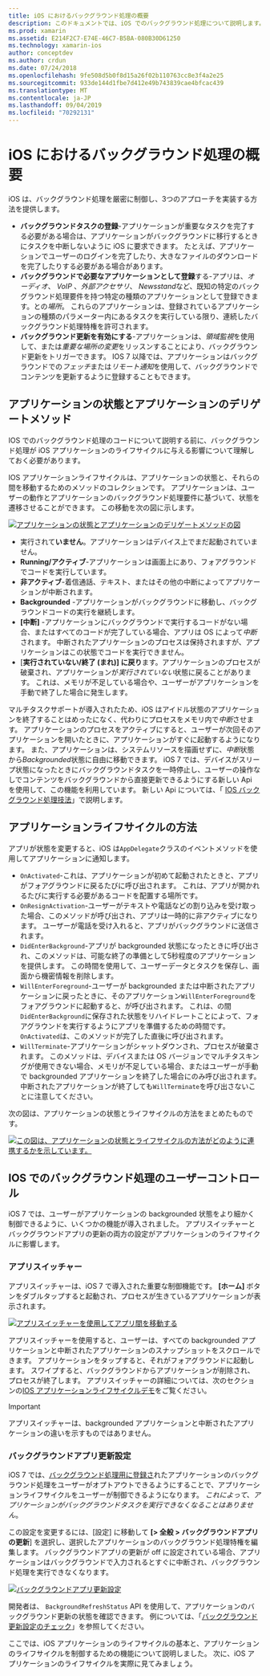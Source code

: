 ```yaml
---
title: iOS におけるバックグラウンド処理の概要
description: このドキュメントでは、iOS でのバックグラウンド処理について説明します。アプリケーションの状態、アプリケーションのライフサイクル方法、およびバックグラウンドアプリの更新です。
ms.prod: xamarin
ms.assetid: E214F2C7-E74E-46C7-B5BA-080B30D61250
ms.technology: xamarin-ios
author: conceptdev
ms.author: crdun
ms.date: 07/24/2018
ms.openlocfilehash: 9fe508d5b0f8d15a26f02b110763cc8e3f4a2e25
ms.sourcegitcommit: 933de144d1fbe7d412e49b743839cae4bfcac439
ms.translationtype: MT
ms.contentlocale: ja-JP
ms.lasthandoff: 09/04/2019
ms.locfileid: "70292131"
---
```

# <a name="introduction-to-backgrounding-in-ios"></a>iOS におけるバックグラウンド処理の概要

iOS は、バックグラウンド処理を厳密に制御し、3つのアプローチを実装する方法を提供します。

- **バックグラウンドタスクの登録**-アプリケーションが重要なタスクを完了する必要がある場合は、アプリケーションがバックグラウンドに移行するときにタスクを中断しないように iOS に要求できます。 たとえば、アプリケーションでユーザーのログインを完了したり、大きなファイルのダウンロードを完了したりする必要がある場合があります。
- **バックグラウンドで必要なアプリケーションとして登録**する-アプリは、*オーディオ*、 *VoIP* 、*外部アクセサリ*、 *Newsstand*など、既知の特定のバックグラウンド処理要件を持つ特定の種類のアプリケーションとして登録できます。との*場所*。 これらのアプリケーションは、登録されているアプリケーションの種類のパラメーター内にあるタスクを実行している限り、連続したバックグラウンド処理特権を許可されます。
- **バックグラウンド更新を有効にする**-アプリケーションは、*領域監視*を使用して、または*重要な場所の変更*をリッスンすることにより、バックグラウンド更新をトリガーできます。 IOS 7 以降では、アプリケーションはバックグラウンドでの*フェッチ*または*リモート通知*を使用して、バックグラウンドでコンテンツを更新するように登録することもできます。


## <a name="application-states-and-application-delegate-methods"></a>アプリケーションの状態とアプリケーションのデリゲートメソッド

IOS でのバックグラウンド処理のコードについて説明する前に、バックグラウンド処理が iOS アプリケーションのライフサイクルに与える影響について理解しておく必要があります。

IOS アプリケーションライフサイクルは、アプリケーションの状態と、それらの間を移動するためのメソッドのコレクションです。 アプリケーションは、ユーザーの動作とアプリケーションのバックグラウンド処理要件に基づいて、状態を遷移させることができます。 この移動を次の図に示します。

 [![](introduction-to-backgrounding-in-ios-images/applicationlifecycle-.png "アプリケーションの状態とアプリケーションのデリゲートメソッドの図")](introduction-to-backgrounding-in-ios-images/applicationlifecycle-.png#lightbox)

- 実行されて**いません**。アプリケーションはデバイス上でまだ起動されていません。
- **Running/アクティブ**-アプリケーションは画面上にあり、フォアグラウンドでコードを実行しています。
- **非アクティブ**-着信通話、テキスト、またはその他の中断によってアプリケーションが中断されます。
- **Backgrounded** -アプリケーションがバックグラウンドに移動し、バックグラウンドコードの実行を継続します。
- **[中断]** -アプリケーションにバックグラウンドで実行するコードがない場合、またはすべてのコードが完了している場合、アプリは OS によって*中断*されます。 中断されたアプリケーションのプロセスは保持されますが、アプリケーションはこの状態でコードを実行できません。
- [**実行されていない/終了 (まれ)] に戻り**ます。アプリケーションのプロセスが破棄され、アプリケーションが*実行されていない*状態に戻ることがあります。 これは、メモリが不足している場合や、ユーザーがアプリケーションを手動で終了した場合に発生します。


マルチタスクサポートが導入されたため、iOS はアイドル状態のアプリケーションを終了することはめったになく、代わりにプロセスをメモリ内で*中断*させます。 アプリケーションのプロセスをアクティブにすると、ユーザーが次回そのアプリケーションを開いたときに、アプリケーションがすぐに起動するようになります。 また、アプリケーションは、システムリソースを描画せずに、*中断*状態から*Backgrounded*状態に自由に移動できます。 iOS 7 では、デバイスがスリープ状態になったときにバックグラウンドタスクを一時停止し、ユーザーの操作なしでコンテンツをバックグラウンドから直接更新できるようにする新しい Api を使用して、この機能を利用しています。 新しい Api については、「 [IOS バックグラウンド処理技法](~/ios/app-fundamentals/backgrounding/ios-backgrounding-techniques/index.md)」で説明します。

## <a name="application-lifecycle-methods"></a>アプリケーションライフサイクルの方法

アプリが状態を変更すると、iOS は`AppDelegate`クラスのイベントメソッドを使用してアプリケーションに通知します。

- `OnActivated`-これは、アプリケーションが初めて起動されたときと、アプリがフォアグラウンドに戻るたびに呼び出されます。 これは、アプリが開かれるたびに実行する必要があるコードを配置する場所です。
- `OnResignActivation`-ユーザーがテキストや電話などの割り込みを受け取った場合、このメソッドが呼び出され、アプリは一時的に非アクティブになります。 ユーザーが電話を受け入れると、アプリがバックグラウンドに送信されます。
- `DidEnterBackground`-アプリが backgrounded 状態になったときに呼び出され、このメソッドは、可能な終了の準備として5秒程度のアプリケーションを提供します。 この時間を使用して、ユーザーデータとタスクを保存し、画面から機密情報を削除します。
- `WillEnterForeground`-ユーザーが backgrounded または中断されたアプリケーションに戻ったときに、そのアプリケーション`WillEnterForeground`をフォアグラウンドに起動すると、が呼び出されます。 これは、の間`DidEnterBackground`に保存された状態をリハイドレートことによって、フォアグラウンドを実行するようにアプリを準備するための時間です。  `OnActivated`は、このメソッドが完了した直後に呼び出されます。
- `WillTerminate`-アプリケーションがシャットダウンされ、プロセスが破棄されます。 このメソッドは、デバイスまたは OS バージョンでマルチタスキングが使用できない場合、メモリが不足している場合、またはユーザーが手動で backgrounded アプリケーションを終了した場合にのみ呼び出されます。 中断されたアプリケーションが終了しても`WillTerminate`を呼び出さないことに注意してください。


次の図は、アプリケーションの状態とライフサイクルの方法をまとめたものです。

 [![](introduction-to-backgrounding-in-ios-images/image2.png "この図は、アプリケーションの状態とライフサイクルの方法がどのように連携するかを示しています。")](introduction-to-backgrounding-in-ios-images/image2.png#lightbox)

## <a name="user-controls-for-backgrounding-in-ios"></a>IOS でのバックグラウンド処理のユーザーコントロール

iOS 7 では、ユーザーがアプリケーションの backgrounded 状態をより細かく制御できるように、いくつかの機能が導入されました。 アプリスイッチャーとバックグラウンドアプリの更新の両方の設定がアプリケーションのライフサイクルに影響します。

### <a name="app-switcher"></a>アプリスイッチャー

アプリスイッチャーは、iOS 7 で導入された重要な制御機能です。 **[ホーム]** ボタンをダブルタップすると起動され、プロセスが生きているアプリケーションが表示されます。

 [![](introduction-to-backgrounding-in-ios-images/app-switcher-.png "アプリスイッチャーを使用してアプリ間を移動する")](introduction-to-backgrounding-in-ios-images/app-switcher-.png#lightbox)

アプリスイッチャーを使用すると、ユーザーは、すべての backgrounded アプリケーションと中断されたアプリケーションのスナップショットをスクロールできます。 アプリケーションをタップすると、それがフォアグラウンドに起動します。 スワイプすると、バックグラウンドからアプリケーションが削除され、プロセスが終了します。 アプリスイッチャーの詳細については、次のセクションの[IOS アプリケーションライフサイクルデモ](~/ios/app-fundamentals/backgrounding/application-lifecycle-demo.md)をご覧ください。

> [!IMPORTANT]
> アプリスイッチャーは、backgrounded アプリケーションと中断されたアプリケーションの違いを示すものではありません。



### <a name="background-app-refresh-settings"></a>バックグラウンドアプリ更新設定

iOS 7 では、[バックグラウンド処理用に登録さ](~/ios/app-fundamentals/backgrounding/ios-backgrounding-techniques/registering-applications-to-run-in-background.md)れたアプリケーションのバックグラウンド処理をユーザーがオプトアウトできるようにすることで、アプリケーションライフサイクルをユーザーが制御できるようになります。 *これによって、アプリケーションがバックグラウンドタスクを実行できなくなることはありません*。

この設定を変更するには、[設定] に移動して **[> 全般 > バックグラウンドアプリの更新**] を選択し、選択したアプリケーションのバックグラウンド処理特権を編集します。 バックグラウンドアプリの更新が off に設定されている場合、アプリケーションはバックグラウンドで入力されるとすぐに中断され、バックグラウンド処理を実行できなくなります。

 [![](introduction-to-backgrounding-in-ios-images/settings-.png "バックグラウンドアプリ更新設定")](introduction-to-backgrounding-in-ios-images/settings-.png#lightbox)

開発者は、 `BackgroundRefreshStatus` API を使用して、アプリケーションのバックグラウンド更新の状態を確認できます。 例については、「[バックグラウンド更新設定のチェック](https://github.com/xamarin/recipes/tree/master/Recipes/ios/multitasking/check_background_refresh_setting)」を参照してください。

ここでは、iOS アプリケーションのライフサイクルの基本と、アプリケーションのライフサイクルを制御するための機能について説明しました。 次に、iOS アプリケーションのライフサイクルを実際に見てみましょう。

